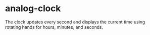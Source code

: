 # analog-clock
The clock updates every second and displays the current time using rotating hands for hours, minutes, and seconds.
